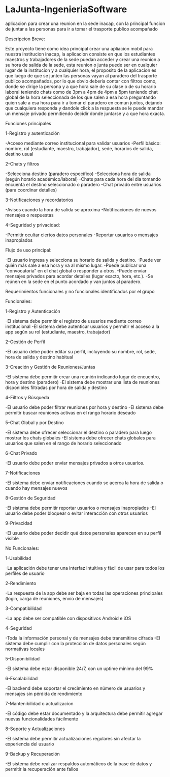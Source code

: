 # LaJunta-IngenieriaSoftware
aplicacion para crear una reunion en la sede inacap, con la principal funcion de juntar a las personas para ir a tomar el trasporte publico acompañado

Descripcion Breve:

Este proyecto tiene como idea principal crear una apliacion mobil para nuestra institucion inacap, la aplicacion consiste en que los estudiantes maestros y trabajadores de la sede puedan acceder y crear una reunion a su hora de salida de la sede, esta reunion o junta puede ser en cualquier lugar de la institucion y a cualquier hora, el proposito de la aplicacion es que luego de que se junten las personas vayan al paradero del trasporte publico acompañados, por lo que obvio deberia contar con filtros como, donde se dirige la persona y a que hora sale de su clase o de su horario laboral teniendo chats como de 3pm a 4pm de 4pm a 5pm  teniendo chat global de la hora seleccionada de los que salen a esa hora preguntando quien sale a esa hora para ir a tomar el paradero en comun juntos, dejando que cualquiera responda y dandole click a la respuesta se le puede mandar un mensaje privado permitiendo decidir donde juntarse y a que hora exacta.


Funciones principales

1-Registro y autenticación

-Acceso mediante correo institucional para validar usuarios
-Perfil básico: nombre, rol (estudiante, maestro, trabajador), sede, horarios de salida, destino usual

2-Chats y filtros

-Selecciona destino (paradero específico)
-Selecciona hora de salida (según horario académico/laboral)
-Chats para cada hora del dia tomando encuenta el destino seleccionado o paradero
-Chat privado entre usuarios (para coordinar detalles)

3-Notificaciones y recordatorios

-Avisos cuando la hora de salida se aproxima
-Notificaciones de nuevos mensajes o respuestas

4-Seguridad y privacidad:

-Permitir ocultar ciertos datos personales
-Reportar usuarios o mensajes inapropiados


Flujo de uso principal:

-El usuario ingresa y selecciona su horario de salida y destino.
-Puede ver quién más sale a esa hora y va al mismo lugar.
-Puede publicar una “convocatoria” en el chat global o responder a otros.
-Puede enviar mensajes privados para acordar detalles (lugar exacto, hora, etc.).
-Se reúnen en la sede en el punto acordado y van juntos al paradero.



Requerimientos funcionales y no funcionales identificados por el grupo

Funcionales:

1-Registro y Autenticación

-El sistema debe permitir el registro de usuarios mediante correo institucional
-El sistema debe autenticar usuarios y permitir el acceso a la app según su rol (estudiante, maestro, trabajador)

2-Gestión de Perfil

-El usuario debe poder editar su perfil, incluyendo su nombre, rol, sede, hora de salida y destino habitual

3-Creación y Gestión de Reuniones/Juntas

-El sistema debe permitir crear una reunión indicando lugar de encuentro, hora y destino (paradero)
-El sistema debe mostrar una lista de reuniones disponibles filtradas por hora de salida y destino

4-Filtros y Búsqueda

-El usuario debe poder filtrar reuniones por hora y destino
-El sistema debe permitir buscar reuniones activas en el rango horario deseado

5-Chat Global y por Destino

-El sistema debe ofrecer seleccionar el destino o paradero para luego mostrar los chats globales
-El sistema debe ofrecer chats globales para usuarios que salen en el rango de horario seleccionado

6-Chat Privado

-El usuario debe poder enviar mensajes privados a otros usuarios.

7-Notificaciones

-El sistema debe enviar notificaciones cuando se acerca la hora de salida o cuando hay mensajes nuevos

8-Gestión de Seguridad

-El sistema debe permitir reportar usuarios o mensajes inapropiados
-El usuario debe poder bloquear o evitar interacción con otros usuarios

9-Privacidad

-El usuario debe poder decidir qué datos personales aparecen en su perfil visible


No Funcionales:

1-Usabilidad

-La aplicación debe tener una interfaz intuitiva y fácil de usar para todos los perfiles de usuario

2-Rendimiento

-La respuesta de la app debe ser baja en todas las operaciones principales (login, carga de reuniones, envío de mensajes)

3-Compatibilidad

-La app debe ser compatible con dispositivos Android e iOS

4-Seguridad

-Toda la información personal y de mensajes debe transmitirse cifrada
-El sistema debe cumplir con la protección de datos personales según normativas locales

5-Disponibilidad

-El sistema debe estar disponible 24/7, con un uptime mínimo del 99%

6-Escalabilidad

-El backend debe soportar el crecimiento en número de usuarios y mensajes sin pérdida de rendimiento

7-Mantenibilidad o actualizacion

-El código debe estar documentado y la arquitectura debe permitir agregar nuevas funcionalidades fácilmente

8-Soporte y Actualizaciones

-El sistema debe permitir actualizaciones regulares sin afectar la experiencia del usuario

9-Backup y Recuperación

-El sistema debe realizar respaldos automáticos de la base de datos y permitir la recuperación ante fallos
